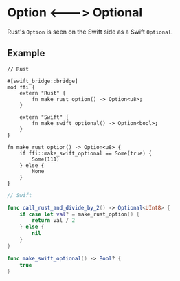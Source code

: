 # Option <---> Optional

Rust's `Option` is seen on the Swift side as a Swift `Optional`.

## Example

```rust,no_run
// Rust

#[swift_bridge::bridge]
mod ffi {
	extern "Rust" {
	    fn make_rust_option() -> Option<u8>;
	}

	extern "Swift" {
	    fn make_swift_optional() -> Option<bool>;
	}
}

fn make_rust_option() -> Option<u8> {
	if ffi::make_swift_optional == Some(true) {
	    Some(111)
	} else {
	    None
	}
}
```

```swift
// Swift

func call_rust_and_divide_by_2() -> Optional<UInt8> {
	if case let val? = make_rust_option() {
	    return val / 2
	} else {
	    nil
	}
}

func make_swift_optional() -> Bool? {
    true
}
```
